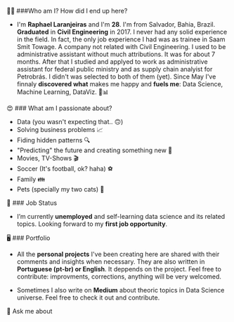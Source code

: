 🙋‍♂️ ###Who am I? How did I end up here?
  - I'm **Raphael Laranjeiras** and I'm **28**. I'm from Salvador, Bahia, Brazil. **Graduated** in **Civil Engineering** in 2017.
I never had any solid experience in the field. In fact, the only job experience I had was as trainee in Saam Smit Towage. 
A company not related with Civil Engineering. I used to be administrative assistant without much attributions. It was for
about 7 months. After that I studied and applyed to work as administrative assistant for federal public ministry and as 
supply chain analyist for Petrobrás. I didn't was selected to both of them (yet). Since May I've finnaly **discovered what** 
makes me happy and **fuels me**: Data Science, Machine Learning, DataViz.  🤖📊

😍 ### What am I passionate about?
  - Data (you wasn't expecting that.. 🙃)
  - Solving business problems 📈
  - Fiding hidden patterns 🔍
  - "Predicting" the future and creating something new 🤖
  - Movies, TV-Shows 🎬
  - Soccer (It's football, ok? haha) ⚽
  - Family 👪
  - Pets (specially my two cats) 🐾
   
🤝 ### Job Status
  - I’m currently **unemployed** and self-learning data science and its related topics. Looking forward to my **first job opportunity**.

🖥️ ### Portfolio
  - All the **personal projects** I've been creating here are shared with their comments and insights when necessary. They are also 
written in **Portuguese (pt-br) or English**. It deppends on the project. Feel free to contribute: improvments, corrections, anything 
will be very welcomed. 

  - Sometimes I also write on **Medium** about theoric topics in Data Science universe. Feel free to check it out and contribute. 





💬 Ask me about
